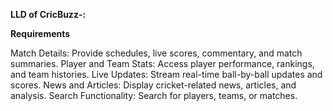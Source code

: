 **LLD of CricBuzz-:**

**Requirements**

Match Details: Provide schedules, live scores, commentary, and match summaries.
Player and Team Stats: Access player performance, rankings, and team histories.
Live Updates: Stream real-time ball-by-ball updates and scores.
News and Articles: Display cricket-related news, articles, and analysis.
Search Functionality: Search for players, teams, or matches. 
 

